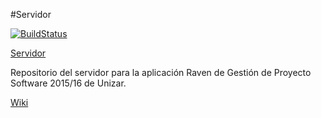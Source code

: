 #Servidor

[![BuildStatus](https://travis-ci.org/UNIZAR-30248-2015-Raven/Servidor.svg?branch=master)](https://travis-ci.org/UNIZAR-30248-2015-Raven/Servidor)

[Servidor](http://raven-sirbargus.rhcloud.com)

Repositorio del servidor para la aplicación Raven de Gestión de Proyecto Software 2015/16 de Unizar.

[Wiki](https://github.com/UNIZAR-30248-2015-Raven/Servidor/wiki)
